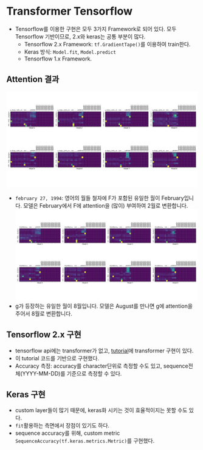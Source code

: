 # Transformer Tensorflow 
- Tensorflow를 이용한 구현은 모두 3가지 Framework로 되어 있다. 모두 Tensorflow 기반이므로, 2.x와 keras는 공통 부분이 많다.
	- Tensorflow 2.x Framework: `tf.GradientTape()`를 이용하여 train한다.
	- Keras 방식: `Model.fit`, `Model.predict`
	- Tensorflow 1.x Framework.

## Attention 결과
![transformer-attention-february](./transformer-attention-february.png)
- `february 27, 1994`: 영어의 월들 철자에 F가 포함된 유일한 월이 February입니다. 모델은 February에서 F에 attention을 (많이) 부여하여 2월로 변환합니다.
![transformer-attention-august](./transformer-attention-august.png)
- g가 등장하는 유일한 월이 8월입니다. 모델은 August를 만나면 g에 attention을 주어서 8월로 변환합니다.

## Tensorflow 2.x 구현
- tensorflow api에는 transformer가 없고, [tutorial](https://www.tensorflow.org/tutorials/text/transformer)에 transformer 구현이 있다.
- 이 tutorial 코드를 기반으로 구현했다.
- Accuracy 측정: accuracy를 character단위로 측정할 수도 있고, sequence전체(YYYY-MM-DD)를 기준으로 측정할 수 있다.


## Keras 구현
- custom layer들이 많기 때문에, keras화 시키는 것이 효율적이지는 못할 수도 있다.
- `fit`활용하는 측면에서 장점이 있기도 하다.
- sequence accuracy를 위해, custom metric `SequenceAccuracy(tf.keras.metrics.Metric)`를 구현했다.
